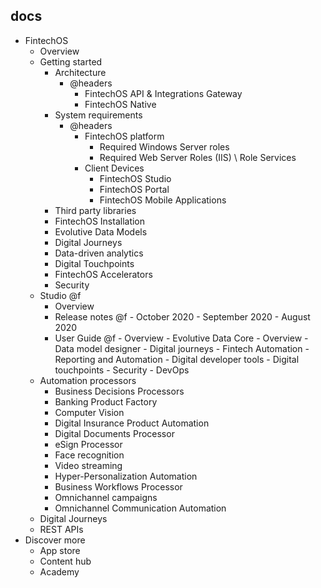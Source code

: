 ## docs

- FintechOS
  - Overview
  - Getting started
    - Architecture
        - @headers
            - FintechOS API & Integrations Gateway
            - FintechOS Native
    - System requirements
        - @headers
            - FintechOS platform
                - Required Windows Server roles
                - Required Web Server Roles (IIS) \ Role Services
            - Client Devices
                - FintechOS Studio
                - FintechOS Portal
                - FintechOS Mobile Applications
    - Third party libraries
    - FintechOS Installation
    - Evolutive Data Models
    - Digital Journeys
    - Data-driven analytics
    - Digital Touchpoints
    - FintechOS Accelerators
    - Security
  - Studio @f
    - Overview
    - Release notes @f
          - October 2020
          - September 2020
          - August 2020
    - User Guide @f
          - Overview
          - Evolutive Data Core
              - Overview
              - Data model designer
          - Digital journeys
          - Fintech Automation
          - Reporting and Automation
          - Digital developer tools
          - Digital touchpoints
          - Security
          - DevOps
  - Automation processors
      - Business Decisions Processors
      - Banking Product Factory
      - Computer Vision
      - Digital Insurance Product Automation
      - Digital Documents Processor
      - eSign Processor
      - Face recognition
      - Video streaming
      - Hyper-Personalization Automation
      - Business Workflows Processor
      - Omnichannel campaigns
      - Omnichannel Communication Automation
  - Digital Journeys
  - REST APIs
- Discover more
  - App store
  - Content hub
  - Academy
